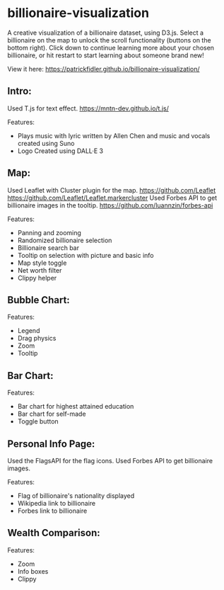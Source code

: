 # billionaire-visualization
A creative visualization of a billionaire dataset, using D3.js. Select a billionaire on the map to unlock the scroll functionality (buttons on the bottom right). Click down to continue learning more about your chosen billionaire, or hit restart to start learning about someone brand new!

View it here: https://patrickfidler.github.io/billionaire-visualization/

## Intro:
Used T.js for text effect.
https://mntn-dev.github.io/t.js/

Features: 
- Plays music with lyric written by Allen Chen and music and vocals created using Suno 
- Logo Created using DALL·E 3

## Map: 
Used Leaflet with Cluster plugin for the map.
https://github.com/Leaflet
https://github.com/Leaflet/Leaflet.markercluster
Used Forbes API to get billionaire images in the tooltip.
https://github.com/luannzin/forbes-api

Features: 
- Panning and zooming
- Randomized billionaire selection
- Billionaire search bar
- Tooltip on selection with picture and basic info
- Map style toggle
- Net worth filter
- Clippy helper

## Bubble Chart:

Features: 
- Legend
- Drag physics
- Zoom
- Tooltip

## Bar Chart: 

Features: 
- Bar chart for highest attained education
- Bar chart for self-made
- Toggle button

## Personal Info Page: 
Used the FlagsAPI for the flag icons. 
Used Forbes API to get billionaire images.

Features: 
- Flag of billionaire's nationality displayed
- Wikipedia link to billionaire
- Forbes link to billionaire

## Wealth Comparison: 

Features: 
- Zoom
- Info boxes
- Clippy 
